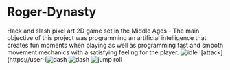 # Roger-Dynasty
Hack and slash pixel art 2D game set in the Middle Ages - The main objective of this project was programming an artificial intelligence that creates fun moments when playing as well as programming fast and smooth movement mechanics with a satisfying feeling for the player.
![idle](https://user-images.githubusercontent.com/79377889/182938813-5ac447ec-54d0-48e2-933e-05b180dfe36f.gif)
![attack](https://user-i![dash](https://user-images.githubusercontent.com/79377889/182939022-9ba4121d-9e1c-4611-adb8-8005f3554fbc.gif)
![dash](https://user-images.githubusercontent.com/79377889/182938973-52e99ae8-67d1-49b5-ad1b-1e6f028eee03.gif)
![jump roll](https://user-images.githubusercontent.com/79377889/182938965-3d387152-2939-4a32-8eaf-b6ff49c1c843.gif)

